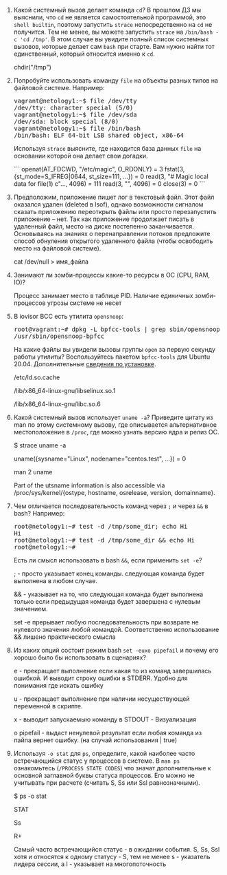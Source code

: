 
    
    
<ol>
<li>Какой системный вызов делает команда <code>cd</code>? В прошлом ДЗ мы выяснили, что <code>cd</code> не является самостоятельной  программой, это <code>shell builtin</code>, поэтому запустить <code>strace</code> непосредственно на <code>cd</code> не получится. Тем не менее, вы можете запустить <code>strace</code> на <code>/bin/bash -c 'cd /tmp'</code>. В этом случае вы увидите полный список системных вызовов, которые делает сам <code>bash</code> при старте. Вам нужно найти тот единственный, который относится именно к <code>cd</code>.
<p>chdir("/tmp")</p>
</li>
<li>Попробуйте использовать команду <code>file</code> на объекты разных типов на файловой системе. Например:
<div class="highlight highlight-source-shell position-relative" data-snippet-clipboard-copy-content="vagrant@netology1:~$ file /dev/tty
/dev/tty: character special (5/0)
vagrant@netology1:~$ file /dev/sda
/dev/sda: block special (8/0)
vagrant@netology1:~$ file /bin/bash
/bin/bash: ELF 64-bit LSB shared object, x86-64
"><pre>vagrant@netology1:<span class="pl-k">~</span>$ file /dev/tty
/dev/tty: character special (5/0)
vagrant@netology1:<span class="pl-k">~</span>$ file /dev/sda
/dev/sda: block special (8/0)
vagrant@netology1:<span class="pl-k">~</span>$ file /bin/bash
/bin/bash: ELF 64-bit LSB shared object, x86-64</pre></div>
Используя <code>strace</code> выясните, где находится база данных <code>file</code> на основании которой она делает свои догадки.
<p>
```
openat(AT_FDCWD, "/etc/magic", O_RDONLY) = 3
fstat(3, {st_mode=S_IFREG|0644, st_size=111, ...}) = 0
read(3, "# Magic local data for file(1) c"..., 4096) = 111
read(3, "", 4096)                       = 0
close(3)                                = 0
```
</li>
<li>Предположим, приложение пишет лог в текстовый файл. Этот файл оказался удален (deleted в lsof), однако возможности сигналом сказать приложению переоткрыть файлы или просто перезапустить приложение – нет. Так как приложение продолжает писать в удаленный файл, место на диске постепенно заканчивается. Основываясь на знаниях о перенаправлении потоков предложите способ обнуления открытого удаленного файла (чтобы освободить место на файловой системе).
<p>cat /dev/null > имя_файла</p>
</li>
<li>Занимают ли зомби-процессы какие-то ресурсы в ОС (CPU, RAM, IO)?
<p>Процесс занимает место в таблице PID. Наличие единичных зомби-процессов угрозы системе не несет</p>
</li>
<li>В iovisor BCC есть утилита <code>opensnoop</code>:
<div class="highlight highlight-source-shell position-relative" data-snippet-clipboard-copy-content="root@vagrant:~# dpkg -L bpfcc-tools | grep sbin/opensnoop
/usr/sbin/opensnoop-bpfcc
"><pre>root@vagrant:<span class="pl-k">~</span><span class="pl-c"><span class="pl-c">#</span> dpkg -L bpfcc-tools | grep sbin/opensnoop</span>
/usr/sbin/opensnoop-bpfcc</pre></div>
На какие файлы вы увидели вызовы группы <code>open</code> за первую секунду работы утилиты? Воспользуйтесь пакетом <code>bpfcc-tools</code> для Ubuntu 20.04. Дополнительные <a href="https://github.com/iovisor/bcc/blob/master/INSTALL.md">сведения по установке</a>.
<p>/etc/ld.so.cache
<p>/lib/x86_64-linux-gnu/libselinux.so.1
<p>/lib/x86_64-linux-gnu/libc.so.6
</p>
</li>
<li>Какой системный вызов использует <code>uname -a</code>? Приведите цитату из man по этому системному вызову, где описывается альтернативное местоположение в <code>/proc</code>, где можно узнать версию ядра и релиз ОС.
<p>$ strace uname -a
<p>uname({sysname="Linux", nodename="centos.test", ...}) = 0
<p>man 2 uname
<p>Part of the utsname information is also accessible via /proc/sys/kernel/{ostype, hostname, osrelease, version,
       domainname}.
	   </p>
</li>
<li>Чем отличается последовательность команд через <code>;</code> и через <code>&amp;&amp;</code> в bash? Например:
<div class="highlight highlight-source-shell position-relative" data-snippet-clipboard-copy-content="root@netology1:~# test -d /tmp/some_dir; echo Hi
Hi
root@netology1:~# test -d /tmp/some_dir &amp;&amp; echo Hi
root@netology1:~#
"><pre>root@netology1:<span class="pl-k">~</span><span class="pl-c"><span class="pl-c">#</span> test -d /tmp/some_dir; echo Hi</span>
Hi
root@netology1:<span class="pl-k">~</span><span class="pl-c"><span class="pl-c">#</span> test -d /tmp/some_dir &amp;&amp; echo Hi</span>
root@netology1:<span class="pl-k">~</span><span class="pl-c"><span class="pl-c">#</span></span></pre></div>
Есть ли смысл использовать в bash <code>&amp;&amp;</code>, если применить <code>set -e</code>?
<p>; - просто указывает конец команды. следующая команда будет выполнена в любом случае.
<p>&& - указывает на то, что следующая команда будет выполнена только если предыдущая команда будет завершена с нулевым значением.
<p>set -e прерывает любую последовательность при возврате не нулевого значения любой командой. Соответственно использование && лишено практического смысла
</p>
</li>
<li>Из каких опций состоит режим bash <code>set -euxo pipefail</code> и почему его хорошо было бы использовать в сценариях?
<p>e - прекращает выполнение если какая то из команд завершилась ошибкой. И выводит строку ошибки в STDERR. Удобно для понимания где искать ошибку
<p>u - прекращает выполнение при наличии несуществующей переменной в скрипте.
<p>x - выводит запускаемыю команду в STDOUT - Визуализация
<p>o pipefail - выдаст ненулевой результат если любая команда из пайпа вернет ошибку. (на случай использования | true)
</li>

<li>Используя <code>-o stat</code> для <code>ps</code>, определите, какой наиболее часто встречающийся статус у процессов в системе. В <code>man ps</code> ознакомьтесь (<code>/PROCESS STATE CODES</code>) что значат дополнительные к основной заглавной буквы статуса процессов. Его можно не учитывать при расчете (считать S, Ss или Ssl равнозначными).
<p>$ ps -o stat
<p>STAT
<p>Ss
<p>R+
<p> Самый часто встречающийся статус - в ожидании события. S, Ss, Ssl хотя и относятся к одному статусу - S, тем не менее s - указатель лидера сессии, а l - указывает на многопоточность</p>
</li>
</ol>
